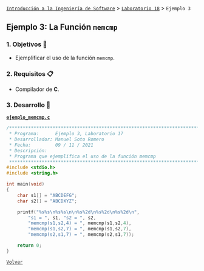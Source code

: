 [`Introducción a la Ingeniería de Software`](../../README.md) > [`Laboratorio 18`](../README.md) > `Ejemplo 3`

## Ejemplo 3: La Función `memcmp`

### 1. Objetivos :dart:

- Ejemplificar el uso de la función `memcmp`.

### 2. Requisitos :clipboard:

- Compilador de __C__.

### 3. Desarrollo :rocket:

**[`ejemplo_memcmp.c`](codigos/ejemplo_memcmp.c)**

```c
/*******************************************************************************
 * Programa:      Ejemplo 3, Laboratorio 17                                    *
 * Desarrollador: Manuel Soto Romero                                           *
 * Fecha:         09 / 11 / 2021                                               *
 * Descripción:                                                                *
 * Programa que ejemplifica el uso de la función memcmp                        *
 ******************************************************************************/
#include <stdio.h>
#include <string.h>

int main(void)
{
    char s1[] = "ABCDEFG";
    char s2[] = "ABCDXYZ";

    printf("%s%s\n%s%s\n\n%s%2d\n%s%2d\n%s%2d\n",
        "s1 = ", s1, "s2 = ", s2,
        "memcmp(s1,s2,4) = ", memcmp(s1,s2,4),
        "memcmp(s1,s2,7) = ", memcmp(s1,s2,7),
        "memcmp(s2,s1,7) = ", memcmp(s2,s1,7));

    return 0;
}
```

   
[`Volver`](../README.md)
